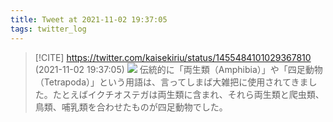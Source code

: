 ```yaml
---
title: Tweet at 2021-11-02 19:37:05
tags: twitter_log
---
```


> [!CITE] https://twitter.com/kaisekiriu/status/1455484101029367810 (2021-11-02 19:37:05)
> ![](https://twitter.com/kaisekiriu/status/1455484101029367810)
> 伝統的に「両生類（Amphibia）」や「四足動物（Tetrapoda）」という用語は、言ってしまば大雑把に使用されてきました。たとえばイクチオステガは両生類に含まれ、それら両生類と爬虫類、鳥類、哺乳類を合わせたものが四足動物でした。
